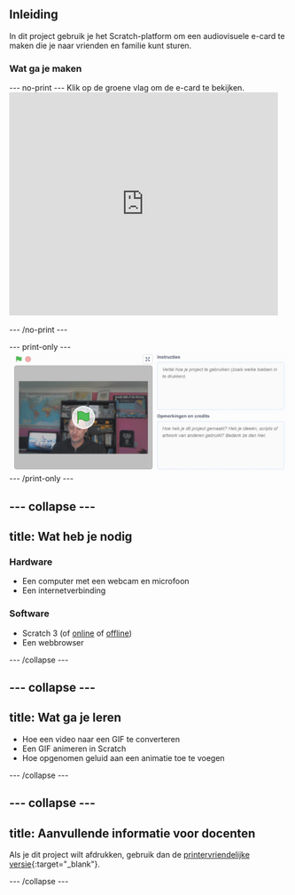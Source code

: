 ## Inleiding

In dit project gebruik je het Scratch-platform om een audiovisuele e-card te maken die je naar vrienden en familie kunt sturen.

### Wat ga je maken

--- no-print --- Klik op de groene vlag om de e-card te bekijken. <iframe src="https://scratch.mit.edu/projects/419313682/embed" allowtransparency="true" width="485" height="402" frameborder="0" scrolling="no" allowfullscreen></iframe>

--- /no-print ---

--- print-only --- ![Complete project](images/showcase_static.png) --- /print-only ---

--- collapse ---
---
title: Wat heb je nodig
---
### Hardware

- Een computer met een webcam en microfoon
- Een internetverbinding

### Software

- Scratch 3 (of [online](http://rpf.io/scratchon) of [offline](http://rpf.io/scratchoff))
- Een webbrowser

--- /collapse ---

--- collapse ---
---
title: Wat ga je leren
---

- Hoe een video naar een GIF te converteren
- Een GIF animeren in Scratch
- Hoe opgenomen geluid aan een animatie toe te voegen

--- /collapse ---

--- collapse ---
---
title: Aanvullende informatie voor docenten
---

Als je dit project wilt afdrukken, gebruik dan de [printervriendelijke versie](https://projects.raspberrypi.org/en/projects/av-e-card/print){:target="_blank"}.

--- /collapse ---
